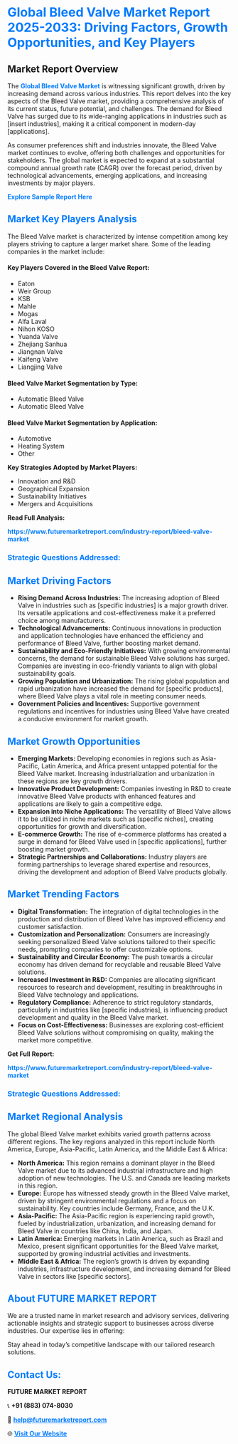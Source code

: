 <h1 style="color: #007BFF;">Global Bleed Valve Market Report 2025-2033: Driving Factors, Growth Opportunities, and Key Players</h1>

<section id="overview">
<h2>Market Report Overview</h2>
<p>The <a href="https://www.futuremarketreport.com/industry-report/bleed-valve-market" style="color: #007BFF; text-decoration: none;"><strong>Global Bleed Valve Market</strong></a> is witnessing significant growth, driven by increasing demand across various industries. This report delves into the key aspects of the Bleed Valve market, providing a comprehensive analysis of its current status, future potential, and challenges. The demand for Bleed Valve has surged due to its wide-ranging applications in industries such as [insert industries], making it a critical component in modern-day [applications].</p>
<p>As consumer preferences shift and industries innovate, the Bleed Valve market continues to evolve, offering both challenges and opportunities for stakeholders. The global market is expected to expand at a substantial compound annual growth rate (CAGR) over the forecast period, driven by technological advancements, emerging applications, and increasing investments by major players.</p>
</section>

<section id="overview">
<p><a href="https://www.futuremarketreport.com/request-sample/reportId=92765" style="color: #007BFF; text-decoration: none;"><strong>Explore Sample Report Here</strong></a></p>
</section>

<section id="key-players">
<h2 style="color: #007BFF;">Market Key Players Analysis</h2>
<p>The Bleed Valve market is characterized by intense competition among key players striving to capture a larger market share. Some of the leading companies in the market include:</p>
<h4>Key Players Covered in the Bleed Valve Report:</h4>
<ul><li>Eaton</li><li>Weir Group</li><li>KSB</li><li>Mahle</li><li>Mogas</li><li>Alfa Laval</li><li>Nihon KOSO</li><li>Yuanda Valve</li><li>Zhejiang Sanhua</li><li>Jiangnan Valve</li><li>Kaifeng Valve</li><li>Liangjing Valve</li></ul>
<h4>Bleed Valve Market Segmentation by Type:</h4>
<ul><li>Automatic Bleed Valve</li><li>Automatic Bleed Valve</li></ul>

<h4>Bleed Valve Market Segmentation by Application:</h4>
<ul><li>Automotive</li><li>Heating System</li><li>Other</li></ul>
<p><strong>Key Strategies Adopted by Market Players:</strong></p>
<ul>
<li>Innovation and R&D</li>
<li>Geographical Expansion</li>
<li>Sustainability Initiatives</li>
<li>Mergers and Acquisitions</li>
</ul>
</section>

<section>
<p><strong>Read Full Analysis: </strong></p><a href="https://www.futuremarketreport.com/industry-report/bleed-valve-market" style="color: #007BFF; text-decoration: none;"><strong>https://www.futuremarketreport.com/industry-report/bleed-valve-market</strong></a>
<h3 style="color: #007BFF;">Strategic Questions Addressed:</h3>
</section>

<section id="driving-factors">
<h2 style="color: #007BFF;">Market Driving Factors</h2>
<ul>
<li><strong>Rising Demand Across Industries:</strong> The increasing adoption of Bleed Valve in industries such as [specific industries] is a major growth driver. Its versatile applications and cost-effectiveness make it a preferred choice among manufacturers.</li>
<li><strong>Technological Advancements:</strong> Continuous innovations in production and application technologies have enhanced the efficiency and performance of Bleed Valve, further boosting market demand.</li>
<li><strong>Sustainability and Eco-Friendly Initiatives:</strong> With growing environmental concerns, the demand for sustainable Bleed Valve solutions has surged. Companies are investing in eco-friendly variants to align with global sustainability goals.</li>
<li><strong>Growing Population and Urbanization:</strong> The rising global population and rapid urbanization have increased the demand for [specific products], where Bleed Valve plays a vital role in meeting consumer needs.</li>
<li><strong>Government Policies and Incentives:</strong> Supportive government regulations and incentives for industries using Bleed Valve have created a conducive environment for market growth.</li>
</ul>
</section>

<section id="growth-opportunities">
<h2 style="color: #007BFF;">Market Growth Opportunities</h2>
<ul>
<li><strong>Emerging Markets:</strong> Developing economies in regions such as Asia-Pacific, Latin America, and Africa present untapped potential for the Bleed Valve market. Increasing industrialization and urbanization in these regions are key growth drivers.</li>
<li><strong>Innovative Product Development:</strong> Companies investing in R&D to create innovative Bleed Valve products with enhanced features and applications are likely to gain a competitive edge.</li>
<li><strong>Expansion into Niche Applications:</strong> The versatility of Bleed Valve allows it to be utilized in niche markets such as [specific niches], creating opportunities for growth and diversification.</li>
<li><strong>E-commerce Growth:</strong> The rise of e-commerce platforms has created a surge in demand for Bleed Valve used in [specific applications], further boosting market growth.</li>
<li><strong>Strategic Partnerships and Collaborations:</strong> Industry players are forming partnerships to leverage shared expertise and resources, driving the development and adoption of Bleed Valve products globally.</li>
</ul>
</section>

<section id="trending-factors">
<h2 style="color: #007BFF;">Market Trending Factors</h2>
<ul>
<li><strong>Digital Transformation:</strong> The integration of digital technologies in the production and distribution of Bleed Valve has improved efficiency and customer satisfaction.</li>
<li><strong>Customization and Personalization:</strong> Consumers are increasingly seeking personalized Bleed Valve solutions tailored to their specific needs, prompting companies to offer customizable options.</li>
<li><strong>Sustainability and Circular Economy:</strong> The push towards a circular economy has driven demand for recyclable and reusable Bleed Valve solutions.</li>
<li><strong>Increased Investment in R&D:</strong> Companies are allocating significant resources to research and development, resulting in breakthroughs in Bleed Valve technology and applications.</li>
<li><strong>Regulatory Compliance:</strong> Adherence to strict regulatory standards, particularly in industries like [specific industries], is influencing product development and quality in the Bleed Valve market.</li>
<li><strong>Focus on Cost-Effectiveness:</strong> Businesses are exploring cost-efficient Bleed Valve solutions without compromising on quality, making the market more competitive.</li>
</ul>
</section>

<section>
<p><strong>Get Full Report: </strong></p><a href="https://www.futuremarketreport.com/industry-report/bleed-valve-market" style="color: #007BFF; text-decoration: none;"><strong>https://www.futuremarketreport.com/industry-report/bleed-valve-market</strong></a>
<h3 style="color: #007BFF;">Strategic Questions Addressed:</h3>
</section>


<section id="regional-analysis">
<h2 style="color: #007BFF;">Market Regional Analysis</h2>
<p>The global Bleed Valve market exhibits varied growth patterns across different regions. The key regions analyzed in this report include North America, Europe, Asia-Pacific, Latin America, and the Middle East & Africa:</p>
<ul>
<li><strong>North America:</strong> This region remains a dominant player in the Bleed Valve market due to its advanced industrial infrastructure and high adoption of new technologies. The U.S. and Canada are leading markets in this region.</li>
<li><strong>Europe:</strong> Europe has witnessed steady growth in the Bleed Valve market, driven by stringent environmental regulations and a focus on sustainability. Key countries include Germany, France, and the U.K.</li>
<li><strong>Asia-Pacific:</strong> The Asia-Pacific region is experiencing rapid growth, fueled by industrialization, urbanization, and increasing demand for Bleed Valve in countries like China, India, and Japan.</li>
<li><strong>Latin America:</strong> Emerging markets in Latin America, such as Brazil and Mexico, present significant opportunities for the Bleed Valve market, supported by growing industrial activities and investments.</li>
<li><strong>Middle East & Africa:</strong> The region’s growth is driven by expanding industries, infrastructure development, and increasing demand for Bleed Valve in sectors like [specific sectors].</li>
</ul>
</section>

<footer>
<h2 style="color: #007BFF;">About FUTURE MARKET REPORT</h2>
<p>We are a trusted name in market research and advisory services, delivering actionable insights and strategic support to businesses across diverse industries. Our expertise lies in offering:</p>

<p>Stay ahead in today’s competitive landscape with our tailored research solutions.</p>

<h2 style="color: #007BFF;">Contact Us:</h2>
<p><strong>FUTURE MARKET REPORT</strong></p>
<p>📞 <strong>+91 (883) 074-8030</strong></p>
<p>📧 <strong><a href="mailto:help@futuremarketreport.com" style="color: #007BFF;">help@futuremarketreport.com</a></strong></p>
<p>🌐 <strong><a href="https://www.futuremarketreport.com/" style="color: #007BFF;">Visit Our Website</a></strong></p>
</footer>